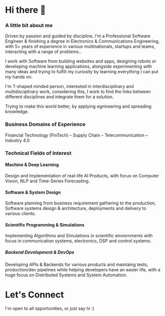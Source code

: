 # Hi there 👋

### A little bit about me
Driven by passion and guided by discipline, I'm a Professional Software Engineer & finishing a degree in Electronics & Communications Engineering, with 5+ years of experience in various multinationals, startups and teams, interacting with a range of problems..

I work with Software from building websites and apps, designing robots or developing machine learning applications, alongside experimenting with many ideas and trying to fulfill my curiosity by learning everything I can put my hands on.

I'm T-shaped minded person, interested in interdisciplinary and multidisciplinary work, considering this, I work to find the links between different disciplines and integrate them for a solution.

Trying to make this world better, by applying egnineering and spreading knowledge.

### Business Domains of Experience
Financial Technology (FinTech) – Supply Chain – Telecommunication – Industry 4.0

### Technical Fields of Interest
#### Machine & Deep Learning
Design and Implementation of real-life AI Products,
with focus on Computer Vision, NLP and Time-Series Forecasting.

#### Software & System Design
Software planning from business requirement gathering to the production,
Software systems design & architecture, deployments and delivery to various clients.

#### Scientific Programming & Simulations
Implementing Algorithms and Simulations in scientific enviornments with focus in
communication systems, electronics, DSP and control systems.

##### Backend Development & DevOps
Developing APIs & Backends for various products and maintaing tests, production/dev pipelines
while helping developers have an easier life, with a huge focus on Distributed Systems and System Automation.

# Let's Connect
I'm open to all opportunities, or just say hi :)
